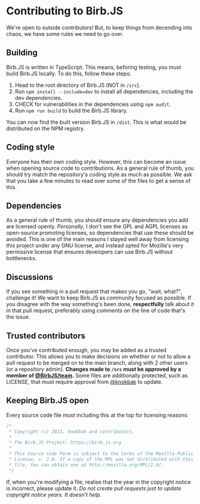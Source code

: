 # Contributing to Birb.JS

We're open to outside contributors! But, to keep things from decending into chaos, we have some rules we need to go over.

## Building

Birb.JS is written in TypeScript. This means, beforing testing, you must build Birb.JS locally. To do this, follow these steps:

1. Head to the root directory of Birb.JS (NOT in `/src`).
2. Run `npm install --include=dev` to install all dependencies, including the dev dependencies.
3. CHECK for vulnerabilities in the dependencies using `npm audit`.
4. Run `npm run build` to build the Birb.JS library.

You can now find the built version Birb.JS in `/dist`. This is what would be distributed on the NPM registry.

## Coding style

Everyone has their own coding style. However, this can become an issue when opening source code to contributions. As a general rule of thumb, you should try match the repository's coding style as much as possible. We ask that you take a few minutes to read over some of the files to get a sense of this.

## Dependencies

As a general rule of thumb, you should ensure any dependencies you add are licensed openly. _Personally_, I don't see the GPL and AGPL licenses as open-source promoting licenses, so dependencies that use these should be avoided. This is one of the main reasons I stayed well away from licensing this project under any GNU license, and instead opted for Mozilla's very permissive license that ensures developers can use Birb.JS without bottlenecks.

## Discussions

If you see something in a pull request that makes you go, "wait, what?", challenge it! We want to keep Birb.JS as community focused as possible. If you disagree with the way something's been done, **respectfully** talk about it in that pull request, preferably using comments on the line of code that's the issue.

## Trusted contributors

Once you've contributed enough, you may be added as a trusted contributor. This allows you to make decisions on whether or not to allow a pull request to be merged on to the main branch, along with 2 other users (or a repository admin). **Changes made to `/src` must be approved by a member of [@BirbJS/team](https://github.com/orgs/BirbJS/teams/team).** Some files are additionally protected, such as LICENSE, that must require approval from [@knokbak](https://github.com/knokbak) to update.

## Keeping Birb.JS open

Every source code file must including this at the top for licensing reasons:

```js
/*
 * Copyright (c) 2021, knokbak and contributors.
 *
 * The Birb.JS Project: https://birb.js.org
 *
 * This Source Code Form is subject to the terms of the Mozilla Public
 * License, v. 2.0. If a copy of the MPL was not distributed with this
 * file, You can obtain one at http://mozilla.org/MPL/2.0/.
 */
```

If, when you're modifying a file, realise that the year in the copyright notice is incorrect, please update it. _Do not create pull requests just to update copyright notice years. It doesn't help._
